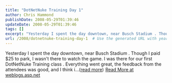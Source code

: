 ```yaml
---
title: "DotNetNuke Training Day 1"
author: Chris Hammond
publishDate: 2008-05-29T01:39:46
updateDate: 2008-05-29T01:39:46
tags: []
excerpt: "Yesterday I spent the day downtown, near Busch Stadium . Though I paid $25 to park, I wasn't there to watch the game. I was there for our first DotNetNuke Training class . Everything went great, the feedback from the attendees was good, and I think i...(read more)"
url: /2008/dotnetnuke-training-day-1  # Use the generated URL with year
---
```

Yesterday I spent the day downtown, near Busch Stadium . Though I paid $25 to park, I wasn't there to watch the game. I was there for our first DotNetNuke Training class . Everything went great, the feedback from the attendees was good, and I think i...(<a href="https://weblogs.asp.net/christoc/archive/2008/04/01/dotnetnuke-training-day-1.aspx">read more</a>)<img src="https://weblogs.asp.net/aggbug.aspx?PostID=6056721" width="1" height="1"> <a href="https://weblogs.asp.net/christoc/archive/2008/04/01/dotnetnuke-training-day-1.aspx">Read More at weblogs.asp.net</a>
